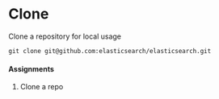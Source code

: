 # Clone
Clone a repository for local usage

```
git clone git@github.com:elasticsearch/elasticsearch.git
```

#### Assignments
1. Clone a repo
